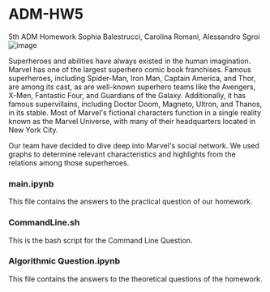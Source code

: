 # ADM-HW5
5th ADM Homework 
Sophia Balestrucci, Carolina Romani, Alessandro Sgroi
![image](https://user-images.githubusercontent.com/115465627/211205550-b44f914d-be4e-48c5-9fe3-58af003d0846.png)

Superheroes and abilities have always existed in the human imagination. Marvel has one of the largest superhero comic book franchises. Famous superheroes, including Spider-Man, Iron Man, Captain America, and Thor, are among its cast, as are well-known superhero teams like the Avengers, X-Men, Fantastic Four, and Guardians of the Galaxy. Additionally, it has famous supervillains, including Doctor Doom, Magneto, Ultron, and Thanos, in its stable. Most of Marvel's fictional characters function in a single reality known as the Marvel Universe, with many of their headquarters located in New York City.

Our team have decided to dive deep into Marvel's social network. We used graphs to determine relevant characteristics and highlights from the relations among those superheroes.
### main.ipynb
This file contains the answers to the practical question of our homework.
### CommandLine.sh
This is the bash script for the Command Line Question.
### Algorithmic Question.ipynb
This file contains the answers to the theoretical questions of the homework.

